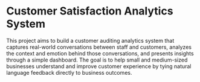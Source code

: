 
# Customer Satisfaction Analytics System

This project aims to build a customer auditing analytics system that captures real-world conversations between staff and customers, analyzes the context and emotion behind those conversations, and presents insights through a simple dashboard. The goal is to help small and medium-sized businesses understand and improve customer experience by tying natural language feedback directly to business outcomes.
